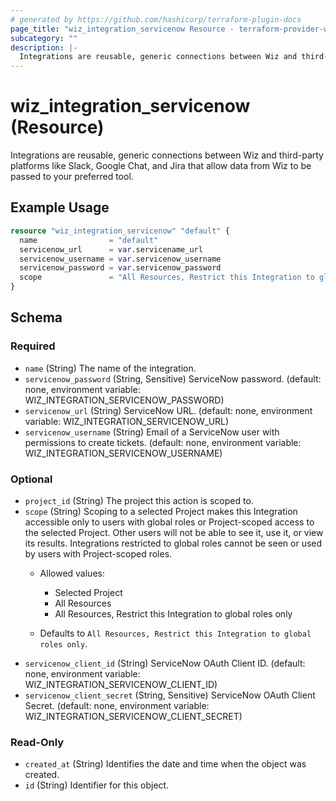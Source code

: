 ```yaml
---
# generated by https://github.com/hashicorp/terraform-plugin-docs
page_title: "wiz_integration_servicenow Resource - terraform-provider-wiz"
subcategory: ""
description: |-
  Integrations are reusable, generic connections between Wiz and third-party platforms like Slack, Google Chat, and Jira that allow data from Wiz to be passed to your preferred tool.
---
```


# wiz_integration_servicenow (Resource)

Integrations are reusable, generic connections between Wiz and third-party platforms like Slack, Google Chat, and Jira that allow data from Wiz to be passed to your preferred tool.

## Example Usage

```terraform
resource "wiz_integration_servicenow" "default" {
  name                = "default"
  servicenow_url      = var.servicename_url
  servicenow_username = var.servicenow_username
  servicenow_password = var.servicenow_password
  scope               = "All Resources, Restrict this Integration to global roles only"
}
```

<!-- schema generated by tfplugindocs -->
## Schema

### Required

- `name` (String) The name of the integration.
- `servicenow_password` (String, Sensitive) ServiceNow password. (default: none, environment variable: WIZ_INTEGRATION_SERVICENOW_PASSWORD)
- `servicenow_url` (String) ServiceNow URL. (default: none, environment variable: WIZ_INTEGRATION_SERVICENOW_URL)
- `servicenow_username` (String) Email of a ServiceNow user with permissions to create tickets. (default: none, environment variable: WIZ_INTEGRATION_SERVICENOW_USERNAME)

### Optional

- `project_id` (String) The project this action is scoped to.
- `scope` (String) Scoping to a selected Project makes this Integration accessible only to users with global roles or Project-scoped access to the selected Project. Other users will not be able to see it, use it, or view its results. Integrations restricted to global roles cannot be seen or used by users with Project-scoped roles. 
    - Allowed values: 
        - Selected Project
        - All Resources
        - All Resources, Restrict this Integration to global roles only

    - Defaults to `All Resources, Restrict this Integration to global roles only`.
- `servicenow_client_id` (String) ServiceNow OAuth Client ID. (default: none, environment variable: WIZ_INTEGRATION_SERVICENOW_CLIENT_ID)
- `servicenow_client_secret` (String, Sensitive) ServiceNow OAuth Client Secret. (default: none, environment variable: WIZ_INTEGRATION_SERVICENOW_CLIENT_SECRET)

### Read-Only

- `created_at` (String) Identifies the date and time when the object was created.
- `id` (String) Identifier for this object.


